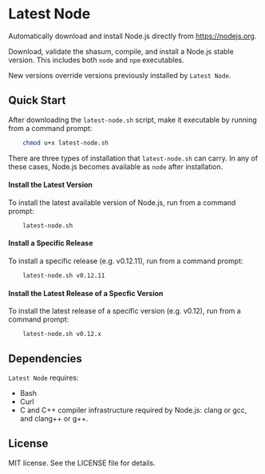 # Latest Node

Automatically download and install Node.js directly from https://nodejs.org.

Download, validate the shasum, compile, and install a Node.js stable version. This includes both `node` and `npm` executables.

New versions override versions previously installed by `Latest Node`.


## Quick Start

After downloading the `latest-node.sh` script, make it executable by running from a command prompt:
~~~ bash
	chmod u+x latest-node.sh
~~~

There are three types of installation that `latest-node.sh` can carry. In any of these cases, Node.js becomes available as `node` after installation.

#### Install the Latest Version
To install the latest available version of Node.js, run from a command prompt:
~~~
	latest-node.sh
~~~

#### Install a Specific Release
To install a specific release (e.g. v0.12.11), run from a command prompt:
~~~
	latest-node.sh v0.12.11
~~~

#### Install the Latest Release of a Specfic Version
To install the latest release of a specific version (e.g. v0.12), run from a command prompt:
~~~
	latest-node.sh v0.12.x
~~~


## Dependencies

`Latest Node` requires:
* Bash
* Curl
* C and C++ compiler infrastructure required by Node.js: clang or gcc, and clang++ or g++.


## License

MIT license. See the LICENSE file for details. 

